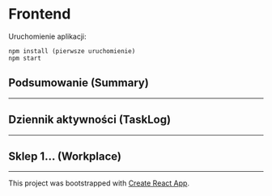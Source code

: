 # Frontend
Uruchomienie aplikacji:
```
npm install (pierwsze uruchomienie)
npm start
```
## Podsumowanie (Summary)
---
## Dziennik aktywności (TaskLog)
---
## Sklep 1... (Workplace)
---

This project was bootstrapped with [Create React App](https://github.com/facebook/create-react-app).
